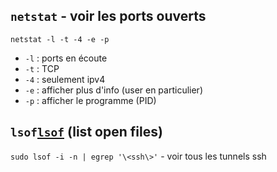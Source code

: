 ## `netstat` - voir les ports ouverts

`netstat -l -t -4 -e -p`

- `-l` : ports en écoute
- `-t` : TCP
- `-4` : seulement ipv4
- `-e` : afficher plus d'info (user en particulier)
- `-p` : afficher le programme (PID)

## `lsof`[`lsof`](https://linux.die.net/man/8/lsof) (list open files)

`sudo lsof -i -n | egrep '\<ssh\>'` - voir tous les tunnels ssh
